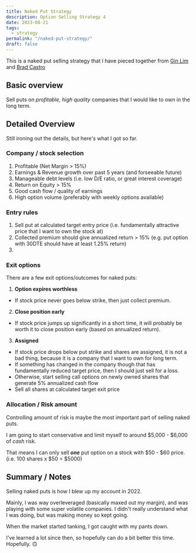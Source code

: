 ```yaml
---
title: Naked Put Strategy
description: Option Selling Strategy 4
date: 2023-08-21
tags:
  - strategy
permalink: "/naked-put-strategy/"
draft: false
---
```


This is a naked put selling strategy that I have pieced together from <a href="https://www.passiveseeds.com">Gin Lim</a> and <a href="https://great-option-trading-strategies.com/">Brad Castro</a>

## Basic overview
Sell puts on *profitable, high quality* companies that I would like to own in the long term.

## Detailed Overview
Still ironing out the details, but here's what I got so far.

### Company / stock selection
1. Profitable (Net Margin > 15%)
2. Earnings & Revenue growth over past 5 years (and forseeable future)
3. Manageable debt levels (i.e. low D/E ratio, or great interest coverage)
4. Return on Equity > 15%
5. Good cash flow / quality of earnings
6. High option volume (preferably with weekly options available)

### Entry rules
1. Sell put at calculated target entry price (i.e. fundamentally attractive price that I want to own the stock at)
2. Collected premium should give annualized return > 15% (e.g. put option with 30DTE should have at least 1.25% return)
3. 

### Exit options
There are a few exit options/outcomes for naked puts:

1. **Option expires worthless**
- If stock price never goes below strike, then just collect premium. 

2. **Close position early** 
- If stock price jumps up significantly in a short time, it will probably be worth it to close position early (based on annualized return).

3. **Assigned** 
- If stock price drops below put strike and shares are assigned, it is not a bad thing, because it is a company that I want to own for long term.  
- If something has changed in the company though that has fundamentally reduced target price, then I should just sell for a loss.
- Otherwise, start selling call options on newly owned shares that generate 5% annualized cash flow
- Sell all shares at calculated target exit price

### Allocation / Risk amount
Controlling amount of risk is maybe the most important part of selling naked puts.

I am going to start conservative and limit myself to around $5,000 - $6,000 of *cash* risk.

That means I can only sell ***one*** put option on a stock with $50 - $60 price. (i.e. 100 shares x $50 = $5000)


## Summary / Notes
Selling naked puts is how I blew up my account in 2022.  

Mainly, I was way overleveraged (basically maxed out my margin), and was playing with some super volatile companies.  I didn't really understand what I was doing, but was making money so kept going.

When the market started tanking, I got caught with my pants down.

I've learned a lot since then, so hopefully can do a bit better this time. Hopefully. 🙃
